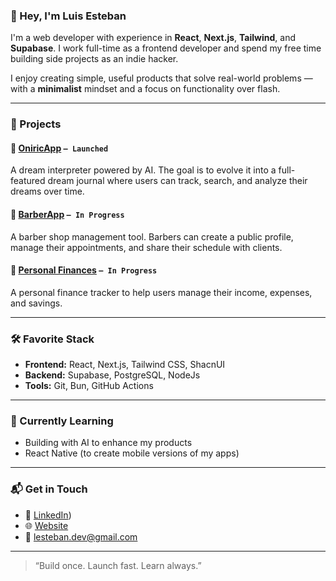 ### 👋 Hey, I'm Luis Esteban

I'm a web developer with experience in **React**, **Next.js**, **Tailwind**, and **Supabase**. I work full-time as a frontend developer and spend my free time building side projects as an indie hacker.

I enjoy creating simple, useful products that solve real-world problems — with a **minimalist** mindset and a focus on functionality over flash.

---

### 🚀 Projects

#### 🧠 [OniricApp](https://github.com/luisesteban/oniricapp) `— Launched`
A dream interpreter powered by AI. The goal is to evolve it into a full-featured dream journal where users can track, search, and analyze their dreams over time.

#### 💈 [BarberApp](https://github.com/luisesteban/barberapp) `— In Progress`
A barber shop management tool. Barbers can create a public profile, manage their appointments, and share their schedule with clients.

#### 💸 [Personal Finances](https://github.com/luisesteban/personal-finances) `— In Progress`
A personal finance tracker to help users manage their income, expenses, and savings.

---

### 🛠️ Favorite Stack

- **Frontend:** React, Next.js, Tailwind CSS, ShacnUI 
- **Backend:** Supabase, PostgreSQL, NodeJs  
- **Tools:** Git, Bun, GitHub Actions

---

### 🌱 Currently Learning

- Building with AI to enhance my products  
- React Native (to create mobile versions of my apps)  

---

### 📬 Get in Touch

- 💼 [LinkedIn](https://www.linkedin.com/in/lestebanr/))
- 🌐 [Website]((https://www.lesteban.dev/))  
- 📨 lesteban.dev@gmail.com

---

> “Build once. Launch fast. Learn always.”
